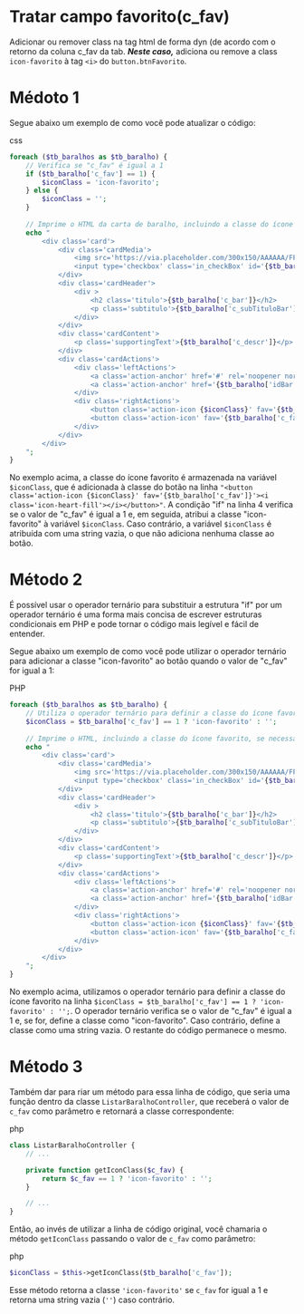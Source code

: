 
# Tratar campo favorito(c_fav)


Adicionar ou remover class na tag html de forma dyn (de acordo com o retorno da coluna c_fav da tab. ***Neste caso,*** adiciona ou remove a class `icon-favorito` à tag `<i>` do `button.btnFavorito`.


Médoto 1
====
Segue abaixo um exemplo de como você pode atualizar o código:

css

```PHP
foreach ($tb_baralhos as $tb_baralho) {
    // Verifica se "c_fav" é igual a 1
    if ($tb_baralho['c_fav'] == 1) {
        $iconClass = 'icon-favorito';
    } else {
        $iconClass = '';
    }
    
    // Imprime o HTML da carta de baralho, incluindo a classe do ícone favorito, se necessário
    echo "
        <div class='card'>
            <div class='cardMedia'>
                <img src='https://via.placeholder.com/300x150/AAAAAA/FFFFFF?text=Imagem Exemplo %20%0A 300x150' alt='Imagem de Placeholder com Quebra de Linha no Texto'>
                <input type='checkbox' class='in_checkBox' id='{$tb_baralho['idBar']}'>
            </div>
            <div class='cardHeader'>
                <div >
                    <h2 class='titulo'>{$tb_baralho['c_bar']}</h2>
                    <p class='subtitulo'>{$tb_baralho['c_subTituloBar']}</p>
                </div>
            </div>
            <div class='cardContent'>
                <p class='supportingText'>{$tb_baralho['c_descr']}</p>
            </div>
            <div class='cardActions'>
                <div class='leftActions'>
                    <a class='action-anchor' href='#' rel='noopener noreferrer'>Ver</a>
                    <a class='action-anchor' href='{$tb_baralho['idBar']}' rel='noopener noreferrer'>Editar</a>
                </div>
                <div class='rightActions'>
                    <button class='action-icon {$iconClass}' fav='{$tb_baralho['c_fav']}'><i class='icon-heart-fill'></i></button>
                    <button class='action-icon' fav='{$tb_baralho['c_fav']}'><i class='icon-share-fill'></i></button>
                </div>
            </div>
        </div>
    ";
}
```

No exemplo acima, a classe do ícone favorito é armazenada na variável `$iconClass`, que é adicionada à classe do botão na linha `"<button class='action-icon {$iconClass}' fav='{$tb_baralho['c_fav']}'><i class='icon-heart-fill'></i></button>"`. A condição "if" na linha 4 verifica se o valor de "c\_fav" é igual a 1 e, em seguida, atribui a classe "icon-favorito" à variável `$iconClass`. Caso contrário, a variável `$iconClass` é atribuída com uma string vazia, o que não adiciona nenhuma classe ao botão.


Método 2
========

É possível usar o operador ternário para substituir a estrutura "if" por um  operador ternário é uma forma mais concisa de escrever estruturas condicionais em PHP e pode tornar o código mais legível e fácil de entender.

Segue abaixo um exemplo de como você pode utilizar o operador ternário para adicionar a classe "icon-favorito" ao botão quando o valor de "c\_fav" for igual a 1:

PHP
```PHP
foreach ($tb_baralhos as $tb_baralho) {
    // Utiliza o operador ternário para definir a classe do ícone favorito
    $iconClass = $tb_baralho['c_fav'] == 1 ? 'icon-favorito' : '';
    
    // Imprime o HTML, incluindo a classe do ícone favorito, se necessário
    echo "
        <div class='card'>
            <div class='cardMedia'>
                <img src='https://via.placeholder.com/300x150/AAAAAA/FFFFFF?text=Imagem Exemplo %20%0A 300x150' alt='Imagem de Placeholder com Quebra de Linha no Texto'>
                <input type='checkbox' class='in_checkBox' id='{$tb_baralho['idBar']}'>
            </div>
            <div class='cardHeader'>
                <div >
                    <h2 class='titulo'>{$tb_baralho['c_bar']}</h2>
                    <p class='subtitulo'>{$tb_baralho['c_subTituloBar']}</p>
                </div>
            </div>
            <div class='cardContent'>
                <p class='supportingText'>{$tb_baralho['c_descr']}</p>
            </div>
            <div class='cardActions'>
                <div class='leftActions'>
                    <a class='action-anchor' href='#' rel='noopener noreferrer'>Ver</a>
                    <a class='action-anchor' href='{$tb_baralho['idBar']}' rel='noopener noreferrer'>Editar</a>
                </div>
                <div class='rightActions'>
                    <button class='action-icon {$iconClass}' fav='{$tb_baralho['c_fav']}'><i class='icon-heart-fill'></i></button>
                    <button class='action-icon' fav='{$tb_baralho['c_fav']}'><i class='icon-share-fill'></i></button>
                </div>
            </div>
        </div>
    ";
}
```

No exemplo acima, utilizamos o operador ternário para definir a classe do ícone favorito na linha `$iconClass = $tb_baralho['c_fav'] == 1 ? 'icon-favorito' : '';`. O operador ternário verifica se o valor de "c\_fav" é igual a 1 e, se for, define a classe como "icon-favorito". Caso contrário, define a classe como uma string vazia. O restante do código permanece o mesmo.

Método 3
=======

Também dar para riar um método para essa linha de código, que seria uma função dentro da classe `ListarBaralhoController`, que receberá o valor de `c_fav` como parâmetro e retornará a classe correspondente:

php

```php
class ListarBaralhoController {
    // ...

    private function getIconClass($c_fav) {
        return $c_fav == 1 ? 'icon-favorito' : '';
    }

    // ...
}
```

Então, ao invés de utilizar a linha de código original, você chamaria o método `getIconClass` passando o valor de `c_fav` como parâmetro:

php

```php
$iconClass = $this->getIconClass($tb_baralho['c_fav']);
```

Esse método retorna a classe `'icon-favorito'` se `c_fav` for igual a 1 e retorna uma string vazia (`''`) caso contrário.
